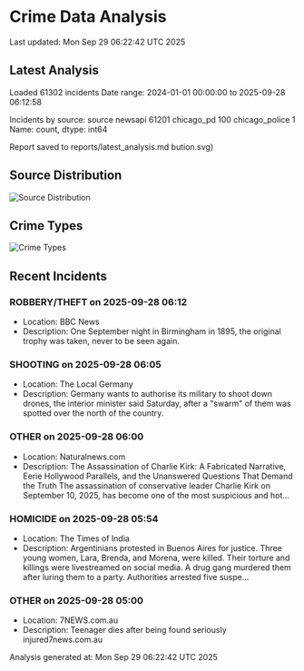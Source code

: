 # Crime Data Analysis
Last updated: Mon Sep 29 06:22:42 UTC 2025

## Latest Analysis

Loaded 61302 incidents
Date range: 2024-01-01 00:00:00 to 2025-09-28 06:12:58

Incidents by source:
source
newsapi           61201
chicago_pd          100
chicago_police        1
Name: count, dtype: int64

Report saved to reports/latest_analysis.md
bution.svg)

## Source Distribution
![Source Distribution](images/source_distribution.svg)

## Crime Types
![Crime Types](images/crime_types.svg)

## Recent Incidents

### ROBBERY/THEFT on 2025-09-28 06:12
- Location: BBC News
- Description: One September night in Birmingham in 1895, the original trophy was taken, never to be seen again.


### SHOOTING on 2025-09-28 06:05
- Location: The Local Germany
- Description: Germany wants to authorise its military to shoot down drones, the interior minister said Saturday, after a "swarm" of them was spotted over the north of the country.


### OTHER on 2025-09-28 06:00
- Location: Naturalnews.com
- Description: The Assassination of Charlie Kirk: A Fabricated Narrative, Eerie Hollywood Parallels, and the Unanswered Questions That Demand the Truth The assassination of conservative leader Charlie Kirk on September 10, 2025, has become one of the most suspicious and hot…


### HOMICIDE on 2025-09-28 05:54
- Location: The Times of India
- Description: Argentinians protested in Buenos Aires for justice. Three young women, Lara, Brenda, and Morena, were killed. Their torture and killings were livestreamed on social media. A drug gang murdered them after luring them to a party. Authorities arrested five suspe…


### OTHER on 2025-09-28 05:00
- Location: 7NEWS.com.au
- Description: Teenager dies after being found seriously injured7news.com.au

Analysis generated at: Mon Sep 29 06:22:42 UTC 2025
